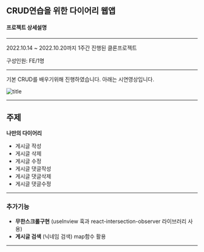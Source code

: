 ## CRUD연습을 위한 다이어리 웹앱

#### 프로젝트 상세설명
---
2022.10.14 ~ 2022.10.20까지 1주간 진행된 클론프로젝트

구성인원: FE/1명

---

기본 CRUD를 배우기위해 진행하였습니다.
아래는 시연영상입니다.

![title](https://user-images.githubusercontent.com/113953473/198820113-57754e89-6904-4f0c-bce5-4a26401afda5.gif)

---

## 주제

**나만의 다이어리**

- 게시글 작성
- 게시글 삭제
- 게시글 수정
- 게시글 댓글작성
- 게시글 댓글삭제
- 게시글 댓글수정

---

### 추가기능

- **무한스크롤구현** (useInview 훅과 react-intersection-observer 라이브러리 사용)
- **게시글 검색** (닉네임 검색) map함수 활용

---
